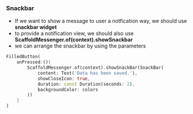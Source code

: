 ### Snackbar

- If we want to show a message to user a notfication way, we should use **snackbar widget**
- to provide a notification view, we should also use **ScaffoldMessenger.of(context).showSnackbar**
- we can arrange the snackbar by using the parameters

```dart
FilledButton(
    onPressed:(){
        ScaffoldMessenger.of(context).showSnackBar(SnackBar(
            content: Text('Data has been saved.'),
            showCloseIcon: true,
            duration: const Duration(seconds: 2),
            backgroundColor: colors
        ))
    }
)

```
